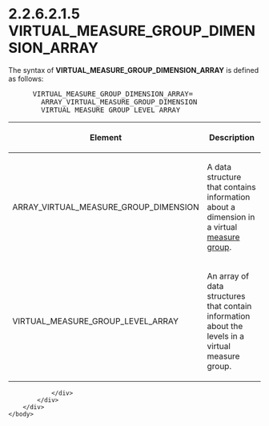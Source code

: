 <html dir="LTR" xmlns:mshelp="http://msdn.microsoft.com/mshelp" xmlns:ddue="http://ddue.schemas.microsoft.com/authoring/2003/5" xmlns:xlink="http://www.w3.org/1999/xlink" xmlns:tool="http://www.microsoft.com/tooltip">
    <head>
        <meta http-equiv="Content-Type" content="text/html; CHARSET=utf-8"></meta>
        <meta name="save" content="history"></meta>
        <title>2.2.6.2.1.5 VIRTUAL_MEASURE_GROUP_DIMENSION_ARRAY</title>
        <xml>
            <mshelp:toctitle title="2.2.6.2.1.5 VIRTUAL_MEASURE_GROUP_DIMENSION_ARRAY"></mshelp:toctitle>
            <mshelp:rltitle title="[MS-SSAS8]: VIRTUAL_MEASURE_GROUP_DIMENSION_ARRAY"></mshelp:rltitle>
            <mshelp:keyword index="A" term="48c08837-b881-41c8-8bbe-6b67527ba3ae"></mshelp:keyword>
            <mshelp:attr name="DCSext.ContentType" value="open specification"></mshelp:attr>
            <mshelp:attr name="AssetID" value="48c08837-b881-41c8-8bbe-6b67527ba3ae"></mshelp:attr>
            <mshelp:attr name="TopicType" value="kbRef"></mshelp:attr>
            <mshelp:attr name="DCSext.Title" value="[MS-SSAS8]: VIRTUAL_MEASURE_GROUP_DIMENSION_ARRAY" />
        </xml>
    </head>
    <body>
        <div id="header">
            <h1 class="heading">2.2.6.2.1.5 VIRTUAL_MEASURE_GROUP_DIMENSION_ARRAY</h1>
        </div>
        <div id="mainSection">
            <div id="mainBody">
                <div id="allHistory" class="saveHistory"></div>
                <div id="sectionSection0" class="section" name="collapseableSection">
                    

<p>The syntax of <b>VIRTUAL_MEASURE_GROUP_DIMENSION_ARRAY</b>
is defined as follows:           </p>

<dl>
<dd>
<div><pre> VIRTUAL_MEASURE_GROUP_DIMENSION_ARRAY=
   ARRAY_VIRTUAL_MEASURE_GROUP_DIMENSION
   VIRTUAL_MEASURE_GROUP_LEVEL_ARRAY
</pre></div>
</dd></dl>

<table>
 <thead>
  <tr>
   <th>
   <p>Element</p>
   </th>
   <th>
   <p>Description</p>
   </th>
  </tr>
 </thead>
 <tr>
  <td>
  <p>ARRAY_VIRTUAL_MEASURE_GROUP_DIMENSION</p>
  </td>
  <td>
  <p>A data structure that contains information about a
  dimension in a virtual <a href="c527450b-f5bd-424b-8c98-ba6365288f35.html#gt_1f51f60a-8a0f-4b0d-9e7e-80cbd596e164">measure
  group</a>.</p>
  </td>
 </tr>
 <tr>
  <td>
  <p>VIRTUAL_MEASURE_GROUP_LEVEL_ARRAY</p>
  </td>
  <td>
  <p>An array of data structures that contain information
  about the levels in a virtual measure group.</p>
  </td>
 </tr>
</table>

<p> </p>


                </div>
            </div>
        </div>
    </body>
</html>